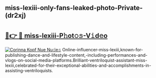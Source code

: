 ## miss-lexiii-only-fans​-leaked-photo​-Private-(dr2xj)


# <h2><a href="https://mediaupload.pro?title=miss-lexiii&ref=git">🔗👉 🔴 miss-lexiii-P𝚑ot𝚘𝚜-V𝚒d𝚎o</a></h2>

[![Corinna Kopf Nue Nu𝚍e𝚜](https://i.imgur.com/0qMVB7G.gif)](https://mediaupload.pro?title=miss-lexiii&ref=git)
Online-influencer-miss-lexiii,known-for-publishing-dance-and-lifestyle-content,-including-performances-and-vlogs-on-social-media-platforms.Brilliant-ventriloquist-assistant-miss-lexiii,celebrated-for-their-exceptional-abilities-and-accomplishments-in-assisting-ventriloquists.  
